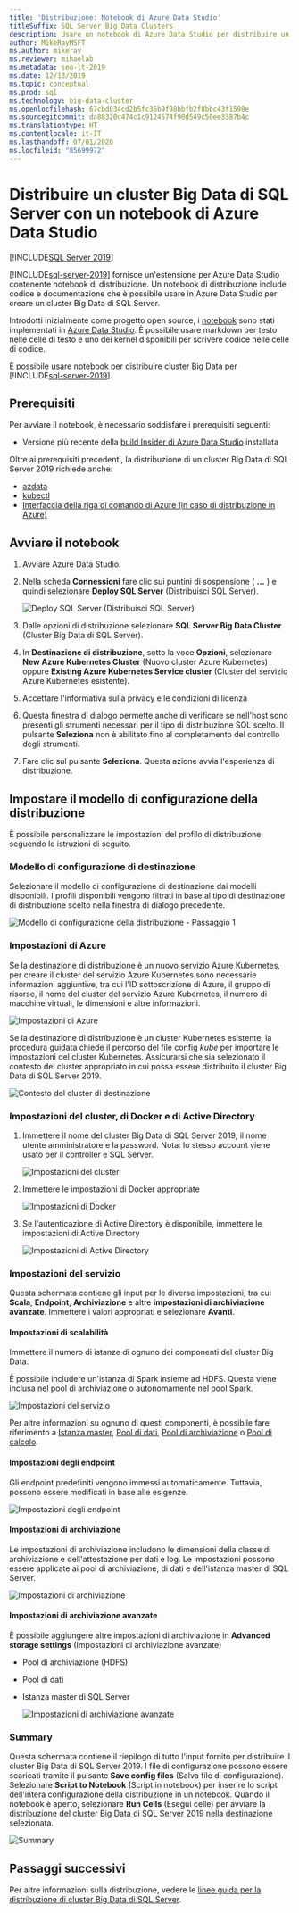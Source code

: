```yaml
---
title: 'Distribuzione: Notebook di Azure Data Studio'
titleSuffix: SQL Server Big Data Clusters
description: Usare un notebook di Azure Data Studio per distribuire un cluster Big Data.
author: MikeRayMSFT
ms.author: mikeray
ms.reviewer: mihaelab
ms.metadata: seo-lt-2019
ms.date: 12/13/2019
ms.topic: conceptual
ms.prod: sql
ms.technology: big-data-cluster
ms.openlocfilehash: 67cbd034cd2b5fc36b9f98bbfb2f8bbc43f1598e
ms.sourcegitcommit: da88320c474c1c9124574f90d549c50ee3387b4c
ms.translationtype: HT
ms.contentlocale: it-IT
ms.lasthandoff: 07/01/2020
ms.locfileid: "85699972"
---
```

# <a name="deploy-sql-server-big-data-cluster-with-azure-data-studio-notebook"></a>Distribuire un cluster Big Data di SQL Server con un notebook di Azure Data Studio

[!INCLUDE[SQL Server 2019](../includes/applies-to-version/sqlserver2019.md)]

[!INCLUDE[sql-server-2019](../includes/sssqlv15-md.md)] fornisce un'estensione per Azure Data Studio contenente notebook di distribuzione. Un notebook di distribuzione include codice e documentazione che è possibile usare in Azure Data Studio per creare un cluster Big Data di SQL Server.

Introdotti inizialmente come progetto open source, i [notebook](../azure-data-studio/notebooks-guidance.md) sono stati implementati in [Azure Data Studio](https://docs.microsoft.com/sql/azure-data-studio/download). È possibile usare markdown per testo nelle celle di testo e uno dei kernel disponibili per scrivere codice nelle celle di codice.

È possibile usare notebook per distribuire cluster Big Data per [!INCLUDE[sql-server-2019](../includes/sssqlv15-md.md)].

## <a name="prerequisites"></a>Prerequisiti

Per avviare il notebook, è necessario soddisfare i prerequisiti seguenti:

* Versione più recente della [build Insider di Azure Data Studio](https://github.com/microsoft/azuredatastudio#try-out-the-latest-insiders-build-from-master) installata

Oltre ai prerequisiti precedenti, la distribuzione di un cluster Big Data di SQL Server 2019 richiede anche:

* [azdata](deploy-install-azdata.md)
* [kubectl](https://kubernetes.io/docs/tasks/tools/install-kubectl/#install-kubectl-binary-using-native-package-management)
* [Interfaccia della riga di comando di Azure (in caso di distribuzione in Azure)](https://docs.microsoft.com/cli/azure/install-azure-cli?view=azure-cli-latest)

## <a name="launch-the-notebook"></a>Avviare il notebook

1. Avviare Azure Data Studio.

2. Nella scheda **Connessioni** fare clic sui puntini di sospensione ( **...** ) e quindi selezionare **Deploy SQL Server** (Distribuisci SQL Server).

   ![Deploy SQL Server (Distribuisci SQL Server)](media/notebooks-deploy/deploy-notebooks.png)

3. Dalle opzioni di distribuzione selezionare **SQL Server Big Data Cluster** (Cluster Big Data di SQL Server).

4. In **Destinazione di distribuzione**, sotto la voce **Opzioni**, selezionare **New Azure Kubernetes Cluster** (Nuovo cluster Azure Kubernetes) oppure **Existing Azure Kubernetes Service cluster** (Cluster del servizio Azure Kubernetes esistente).

5. Accettare l'informativa sulla privacy e le condizioni di licenza

6. Questa finestra di dialogo permette anche di verificare se nell'host sono presenti gli strumenti necessari per il tipo di distribuzione SQL scelto. Il pulsante **Seleziona** non è abilitato fino al completamento del controllo degli strumenti.

7. Fare clic sul pulsante **Seleziona**. Questa azione avvia l'esperienza di distribuzione.

## <a name="set-deployment-configuration-template"></a>Impostare il modello di configurazione della distribuzione

È possibile personalizzare le impostazioni del profilo di distribuzione seguendo le istruzioni di seguito.

### <a name="target-configuration-template"></a>Modello di configurazione di destinazione

Selezionare il modello di configurazione di destinazione dai modelli disponibili. I profili disponibili vengono filtrati in base al tipo di destinazione di distribuzione scelto nella finestra di dialogo precedente.

   ![Modello di configurazione della distribuzione - Passaggio 1](media/notebooks-deploy/deployment-configuration-template.png)

### <a name="azure-settings"></a>Impostazioni di Azure

Se la destinazione di distribuzione è un nuovo servizio Azure Kubernetes, per creare il cluster del servizio Azure Kubernetes sono necessarie informazioni aggiuntive, tra cui l'ID sottoscrizione di Azure, il gruppo di risorse, il nome del cluster del servizio Azure Kubernetes, il numero di macchine virtuali, le dimensioni e altre informazioni.

   ![Impostazioni di Azure](media/notebooks-deploy/azure-settings.png)

Se la destinazione di distribuzione è un cluster Kubernetes esistente, la procedura guidata chiede il percorso del file config *kube* per importare le impostazioni del cluster Kubernetes. Assicurarsi che sia selezionato il contesto del cluster appropriato in cui possa essere distribuito il cluster Big Data di SQL Server 2019.

   ![Contesto del cluster di destinazione](media/notebooks-deploy/target-cluster-context.png)

### <a name="cluster-docker-and-ad-settings"></a>Impostazioni del cluster, di Docker e di Active Directory

1. Immettere il nome del cluster Big Data di SQL Server 2019, il nome utente amministratore e la password.
Nota: lo stesso account viene usato per il controller e SQL Server.

   ![Impostazioni del cluster](media/notebooks-deploy/cluster-settings.png)

2. Immettere le impostazioni di Docker appropriate

   ![Impostazioni di Docker](media/notebooks-deploy/docker-settings.png)

3. Se l'autenticazione di Active Directory è disponibile, immettere le impostazioni di Active Directory

   ![Impostazioni di Active Directory](media/notebooks-deploy/active-directory-settings.png)

### <a name="service-settings"></a>Impostazioni del servizio

Questa schermata contiene gli input per le diverse impostazioni, tra cui **Scala**, **Endpoint**, **Archiviazione** e altre **impostazioni di archiviazione avanzate**. Immettere i valori appropriati e selezionare **Avanti**.

#### <a name="scale-settings"></a>Impostazioni di scalabilità

Immettere il numero di istanze di ognuno dei componenti del cluster Big Data.

È possibile includere un'istanza di Spark insieme ad HDFS. Questa viene inclusa nel pool di archiviazione o autonomamente nel pool Spark.

   ![Impostazioni del servizio](media/notebooks-deploy/service-settings.png)

Per altre informazioni su ognuno di questi componenti, è possibile fare riferimento a [Istanza master](concept-master-instance.md), [Pool di dati](concept-data-pool.md), [Pool di archiviazione](concept-storage-pool.md) o [Pool di calcolo](concept-compute-pool.md).

#### <a name="endpoint-settings"></a>Impostazioni degli endpoint

Gli endpoint predefiniti vengono immessi automaticamente. Tuttavia, possono essere modificati in base alle esigenze.

   ![Impostazioni degli endpoint](media/notebooks-deploy/endpoint-settings.png)

#### <a name="storage-settings"></a>Impostazioni di archiviazione

Le impostazioni di archiviazione includono le dimensioni della classe di archiviazione e dell'attestazione per dati e log. Le impostazioni possono essere applicate ai pool di archiviazione, di dati e dell'istanza master di SQL Server.

   ![Impostazioni di archiviazione](media/notebooks-deploy/storage-settings.png)

#### <a name="advanced-storage-settings"></a>Impostazioni di archiviazione avanzate

È possibile aggiungere altre impostazioni di archiviazione in **Advanced storage settings** (Impostazioni di archiviazione avanzate)

* Pool di archiviazione (HDFS)
* Pool di dati
* Istanza master di SQL Server

   ![Impostazioni di archiviazione avanzate](media/notebooks-deploy/advanced-storage-settings.png)

### <a name="summary"></a>Summary

Questa schermata contiene il riepilogo di tutto l'input fornito per distribuire il cluster Big Data di SQL Server 2019. I file di configurazione possono essere scaricati tramite il pulsante **Save config files** (Salva file di configurazione). Selezionare **Script to Notebook** (Script in notebook) per inserire lo script dell'intera configurazione della distribuzione in un notebook. Quando il notebook è aperto, selezionare **Run Cells** (Esegui celle) per avviare la distribuzione del cluster Big Data di SQL Server 2019 nella destinazione selezionata.

   ![Summary](media/notebooks-deploy/deploy-sql-server-big-data-cluster-on-a-new-AKS-cluster.png)

## <a name="next-steps"></a>Passaggi successivi

Per altre informazioni sulla distribuzione, vedere le [linee guida per la distribuzione di cluster Big Data di SQL Server](deployment-guidance.md).
